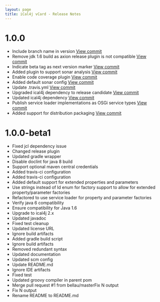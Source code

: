 ```yaml
---
layout: page
title: iCal4j vCard - Release Notes
---
```


# 1.0.0

* Include branch name in version [View commit](http://github.com/ical4j/ical4j-vcard/commit/f68f578ba4dd0f3b9e6a5461bc3e46d710378119)
* Remove jdk 1.6 build as axion release plugin is not compatible [View commit](http://github.com/ical4j/ical4j-vcard/commit/791c4a0d0e36cd236ada2464748b056658b554dd)
* Indicate beta tag as next version marker [View commit](http://github.com/ical4j/ical4j-vcard/commit/5fdf7d520880948a9ecf892c2146c638d423b169)
* Added plugin to support sonar analysis [View commit](http://github.com/ical4j/ical4j-vcard/commit/003626997b9654aee49efbd9c34010d38aa75661)
* Enable code coverage plugin [View commit](http://github.com/ical4j/ical4j-vcard/commit/a40237fd09063ce699573d376f61a87641a12ed4)
* Added default sonar config [View commit](http://github.com/ical4j/ical4j-vcard/commit/01cd91fda2e8c44fafcd0d830a256912e4329ec4)
* Update .travis.yml [View commit](http://github.com/ical4j/ical4j-vcard/commit/90f1a76f40e0ed8d93a3e31345f23afb7a8260bc)
* Upgraded ical4j dependency to release candidate [View commit](http://github.com/ical4j/ical4j-vcard/commit/60ab78076fcab333f48fb4eda53d661600f1c822)
* Updated ical4j dependency [View commit](http://github.com/ical4j/ical4j-vcard/commit/e4556249e6e0b4f1c18e9877cb808c351180436f)
* Publish service loader implementations as OSGi service types [View commit](http://github.com/ical4j/ical4j-vcard/commit/83573e3d9ac39293d98a7413cc58b46d04581a0b)
* Added support for distribution packaging [View commit](http://github.com/ical4j/ical4j-vcard/commit/a952b3217b7ce21f3a8f1be52d82de2df525b579)


# 1.0.0-beta1

* Fixed jcl dependency issue
* Changed release plugin
* Updated gradle wrapper
* Disable doclint for java 8 build
* Support optional maven central credentials
* Added travis-ci configuration
* Added travis-ci configuration
* Added default support for extended properties and parameters
* Use strings instead of Id enum for factory support to allow for extended property/parameter factories
* Refactored to use service loader for property and parameter factories
* Verify java 6 compatibility
* Ensure compatibility for Java 1.6
* Upgrade to ical4j 2.x
* Updated javadoc
* Fixed test cleanup
* Updated license URL
* Ignore build artifacts
* Added gradle build script
* Ignore build artifacts
* Removed redundant syntax
* Updated documentation
* Updated scm config
* Update README.md
* Ignore IDE artifacts
* Fixed test
* Updated groovy compiler in parent pom
* Merge pull request #1 from bellau/masterFix N output
* Fix N output
* Rename README to README.md

